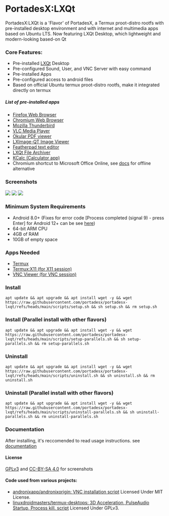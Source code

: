 # PortadesX:LXQt

PortadesX:LXQt is a 'Flavor' of PortadesX, a Termux proot-distro rootfs with pre-installed desktop environment and with internet and multimedia apps based on Ubuntu LTS. Now featuring LXQt Desktop, which lightweight and modern-looking based-on Qt

### Core Features:

- Pre-installed [LXQt](https://lxqt-project.org/) Desktop 
- Pre-configured Sound, User, and VNC Server with easy command
- Pre-installed Apps
- Pre-configured access to android files
- Based on official Ubuntu termux proot-distro rootfs, make it integrated directly on termux

##### List of pre-installed apps
- [Firefox Web Browser](https://www.firefox.com/en-US/)
- [Chromium Web Browser](https://chromium.org)
- [Mozilla Thunderbird](https://thunderbird.net)
- [VLC Media Player](https://www.videolan.org/vlc/)
- [Okular PDF viewer](https://okular.kde.org/)
- [LXImage-QT Image Viewer](https://github.com/lxqt/lximage-qt)
- [Featherpad text editor](https://github.com/tsujan/FeatherPad)
- [LXQt File Archiver](https://github.com/lxqt/lxqt-archiver)
- [KCalc (Calculator app)](https://apps.kde.org/kcalc/)
- Chromium shortcut to Microsoft Office Online, see [docs](https://github.com/portadesx/portadesx/blob/main/docs%2FREADME.md) for offline alternative 

### Screenshots
![](https://github.com/portadesx/portadesx-screenshots/raw/f4a6ffd8dd512ccdc528258dc384946def042221/24.04/lxqt/desktop.jpg)
![](https://github.com/portadesx/portadesx-screenshots/raw/f4a6ffd8dd512ccdc528258dc384946def042221/24.04/lxqt/app1.jpg)
![](https://github.com/portadesx/portadesx-screenshots/raw/f4a6ffd8dd512ccdc528258dc384946def042221/24.04/lxqt/vnc.jpg)

### Minimum System Requirements
- Android 8.0+ (Fixes for error code [Process completed (signal 9) - press Enter] for Android 12+ can be see [here](https://github.com/agnostic-apollo/Android-Docs/blob/master/en/docs/apps/processes/phantom-cached-and-empty-processes.md#internal-details-for-android-14-and-higher))
- 64-bit ARM CPU
- 4GB of RAM
- 10GB of empty space

### Apps Needed
- [Termux](https://github.com/termux/termux-app/releases/)
- [Termux:X11 (for X11 session)](https://github.com/termux/termux-x11)
- [VNC Viewer (for VNC session)](https://play.google.com/store/apps/details?id=com.realvnc.viewer.android)

### Install 

    apt update && apt upgrade && apt install wget -y && wget https://raw.githubusercontent.com/portadesx/portadesx-lxqt/refs/heads/main/scripts/setup.sh && sh setup.sh && rm setup.sh

### Install (Parallel install with other flavors)

    apt update && apt upgrade && apt install wget -y && wget https://raw.githubusercontent.com/portadesx/portadesx-lxqt/refs/heads/main/scripts/setup-parallels.sh && sh setup-parallels.sh && rm setup-parallels.sh

### Uninstall

    apt update && apt upgrade && apt install wget -y && wget https://raw.githubusercontent.com/portadesx/portadesx-lxqt/refs/heads/main/scripts/uninstall.sh && sh uninstall.sh && rm uninstall.sh

### Uninstall (Parallel install with other flavors)

    apt update && apt upgrade && apt install wget -y && wget https://raw.githubusercontent.com/portadesx/portadesx-lxqt/refs/heads/main/scripts/uninstall-parallels.sh && sh uninstall-parallels.sh && rm uninstall-parallels.sh

### Documentation
After installing, it's reccomended to read usage instructions. see [documentation](https://github.com/portadesx/portadesx-lxqt/blob/main/docs/README.md)

#### License
[GPLv3](https://github.com/portadesx/portadesx-lxqt/blob/main/LICENSE) and [CC-BY-SA 4.0](https://github.com/portadesx/portadesx-screenshots/blob/main/LICENSE.md) for screenshots
    
#### Code used from various projects:
- [andronixapp/andronixorigin: VNC installation script](https://github.com/AndronixApp/AndronixOrigin) Licensed Under MIT License.
- [linuxdroidmasters/termux-desktops: 3D Acceleration, PulseAudio Startup, Process kill. script](https://github.com/LinuxDroidMaster/Termux-Desktops) Licensed Under GPLv3.